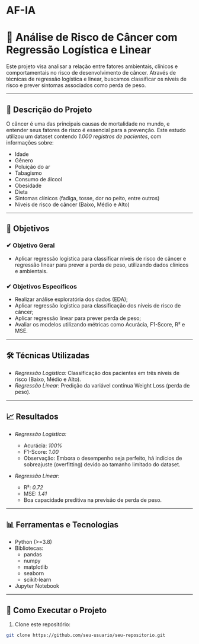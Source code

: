 # AF-IA

# 🔬 Análise de Risco de Câncer com Regressão Logística e Linear

Este projeto visa analisar a relação entre fatores ambientais, clínicos e comportamentais no risco de desenvolvimento de câncer. Através de técnicas de regressão logística e linear, buscamos classificar os níveis de risco e prever sintomas associados como perda de peso.

---

## 📑 Descrição do Projeto

O câncer é uma das principais causas de mortalidade no mundo, e entender seus fatores de risco é essencial para a prevenção. Este estudo utilizou um dataset contendo *1.000 registros de pacientes*, com informações sobre:

- Idade
- Gênero
- Poluição do ar
- Tabagismo
- Consumo de álcool
- Obesidade
- Dieta
- Sintomas clínicos (fadiga, tosse, dor no peito, entre outros)
- Níveis de risco de câncer (Baixo, Médio e Alto)

---

## 🎯 Objetivos

### ✔ Objetivo Geral
- Aplicar regressão logística para classificar níveis de risco de câncer e regressão linear para prever a perda de peso, utilizando dados clínicos e ambientais.

### ✔ Objetivos Específicos
- Realizar análise exploratória dos dados (EDA);
- Aplicar regressão logística para classificação dos níveis de risco de câncer;
- Aplicar regressão linear para prever perda de peso;
- Avaliar os modelos utilizando métricas como Acurácia, F1-Score, R² e MSE.

---

## 🛠 Técnicas Utilizadas

- *Regressão Logística:* Classificação dos pacientes em três níveis de risco (Baixo, Médio e Alto).
- *Regressão Linear:* Predição da variável contínua Weight Loss (perda de peso).

---

## 📈 Resultados

- *Regressão Logística:*
  - Acurácia: *100%*
  - F1-Score: *1.00*
  - Observação: Embora o desempenho seja perfeito, há indícios de sobreajuste (overfitting) devido ao tamanho limitado do dataset.

- *Regressão Linear:*
  - R²: *0.72*
  - MSE: *1.41*
  - Boa capacidade preditiva na previsão de perda de peso.

---

## 📊 Ferramentas e Tecnologias

- Python (>=3.8)
- Bibliotecas:
  - pandas
  - numpy
  - matplotlib
  - seaborn
  - scikit-learn
- Jupyter Notebook

---

## 📂 Como Executar o Projeto

1. Clone este repositório:

```bash
git clone https://github.com/seu-usuario/seu-repositorio.git 
